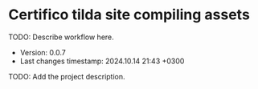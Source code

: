 <!--
@since 2024.10.06, 22:56
@changed 2024.10.06, 22:56
-->

# Certifico tilda site compiling assets

TODO: Describe workflow here.

- Version: 0.0.7
- Last changes timestamp: 2024.10.14 21:43 +0300

TODO: Add the project description.
